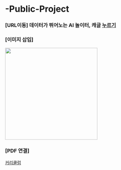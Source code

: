 # -Public-Project

### [URL이동] 데이터가 뛰어노는 AI 놀이터, 캐글 [누르기](http://www.naver.com)


### [이미지 삽입]
<img src = "https://blogfiles.pstatic.net/MjAyMzExMThfMTgx/MDAxNzAwMjk2ODI3MjY2.3qREHw8jHWwEjVGKKS7QtkOJKZyYC-BOKBITQKakmeYg.vT-fFp4qOkdVt5eRlmgIQ8vtpkOasPguoZl_DexvmyQg.JPEG.ohhappydiana/20231110-4.jpeg" width="300" height="300">


### [PDF 연결]
[커리큘럼](./OT.pdf)
